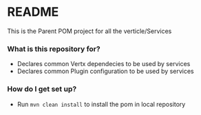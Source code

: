 # README #

This is the Parent POM project for all the verticle/Services

### What is this repository for? ###

* Declares common Vertx dependecies to be used by  services
* Declares common Plugin configuration to be used by services

### How do I get set up? ###

* Run `mvn clean install` to install the pom in local repository
